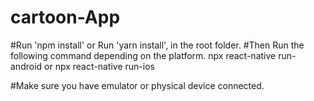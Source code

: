 # cartoon-App
#Run 'npm install' or Run 'yarn install', in the root folder. #Then Run the following command depending on the platform. npx react-native run-android or npx react-native run-ios

#Make sure you have emulator or physical device connected.
